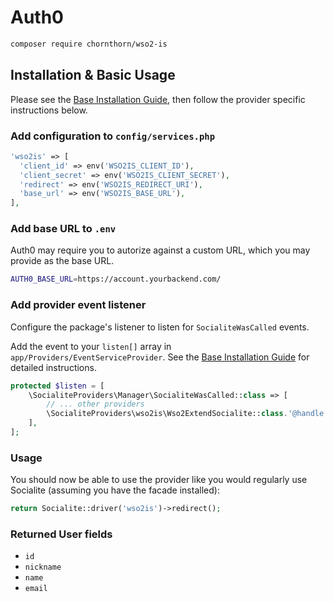 # Auth0

```bash
composer require chornthorn/wso2-is
```

## Installation & Basic Usage

Please see the [Base Installation Guide](https://socialiteproviders.com/usage/), then follow the provider specific instructions below.

### Add configuration to `config/services.php`

```php
'wso2is' => [
  'client_id' => env('WSO2IS_CLIENT_ID'),
  'client_secret' => env('WSO2IS_CLIENT_SECRET'),
  'redirect' => env('WSO2IS_REDIRECT_URI'),
  'base_url' => env('WSO2IS_BASE_URL'),
],
```

### Add base URL to `.env`

Auth0 may require you to autorize against a custom URL, which you may provide as the base URL.

```bash
AUTH0_BASE_URL=https://account.yourbackend.com/
```

### Add provider event listener

Configure the package's listener to listen for `SocialiteWasCalled` events.

Add the event to your `listen[]` array in `app/Providers/EventServiceProvider`. See the [Base Installation Guide](https://socialiteproviders.com/usage/) for detailed instructions.

```php
protected $listen = [
    \SocialiteProviders\Manager\SocialiteWasCalled::class => [
        // ... other providers
        \SocialiteProviders\wso2is\Wso2ExtendSocialite::class.'@handle',
    ],
];
```

### Usage

You should now be able to use the provider like you would regularly use Socialite (assuming you have the facade installed):

```php
return Socialite::driver('wso2is')->redirect();
```

### Returned User fields

- ``id``
- ``nickname``
- ``name``
- ``email``
